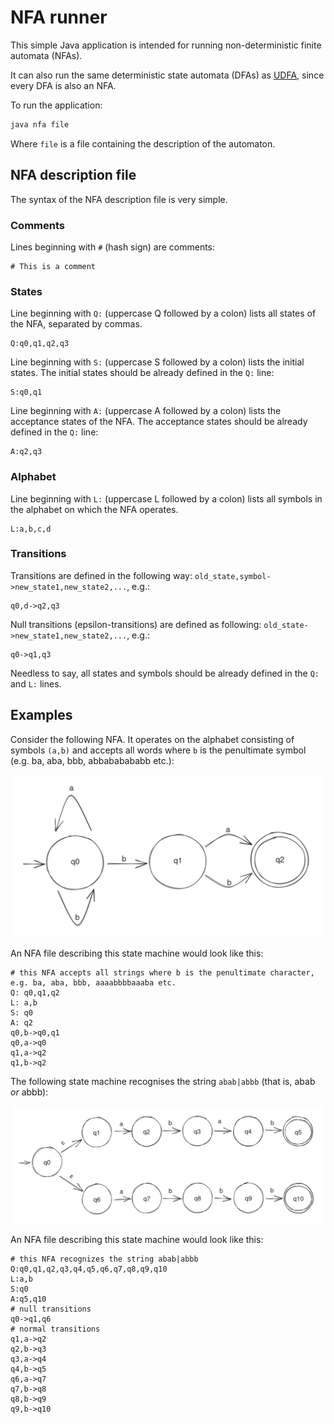 # NFA runner

This simple Java application is intended for running non-deterministic finite automata (NFAs). 

It can also run the same deterministic state automata (DFAs) as [UDFA](https://github.com/SpinningVinyl/UDFA), since every DFA is also an NFA.

To run the application:

```bash
java nfa file
```
Where `file` is a file containing the description of the automaton.

## NFA description file

The syntax of the NFA description file is very simple. 

### Comments

Lines beginning with `#` (hash sign) are comments:

```
# This is a comment
```

### States

Line beginning with `Q:` (uppercase Q followed by a colon) lists all states of the NFA, separated by commas.

```
Q:q0,q1,q2,q3
```

Line beginning with `S:` (uppercase S followed by a colon) lists the initial states. The initial states should be already defined in the `Q:` line:

```
S:q0,q1
```

Line beginning with `A:` (uppercase A followed by a colon) lists the acceptance states of the NFA. The acceptance states should be already defined in the `Q:` line:

```
A:q2,q3
```

### Alphabet

Line beginning with `L:` (uppercase L followed by a colon) lists all symbols in the alphabet on which the NFA operates.

```
L:a,b,c,d
```

### Transitions

Transitions are defined in the following way: `old_state,symbol->new_state1,new_state2,...`, e.g.:

```
q0,d->q2,q3
```

Null transitions (epsilon-transitions) are defined as following: `old_state->new_state1,new_state2,...`, e.g.:

```
q0->q1,q3
```

Needless to say, all states and symbols should be already defined in the `Q:` and `L:` lines.

## Examples

Consider the following NFA. It operates on the alphabet consisting of symbols `(a,b)` and accepts all words where `b` is the penultimate symbol (e.g. ba, aba, bbb, abbababababb etc.):

![State diagram](NFA.png)

An NFA file describing this state machine would look like this:

```
# this NFA accepts all strings where b is the penultimate character, e.g. ba, aba, bbb, aaaabbbbaaaba etc.
Q: q0,q1,q2
L: a,b
S: q0
A: q2
q0,b->q0,q1
q0,a->q0
q1,a->q2
q1,b->q2
```

The following state machine recognises the string `abab|abbb` (that is, abab *or* abbb):

![State diagram](epsilon_NFA.png)

An NFA file describing this state machine would look like this:

```
# this NFA recognizes the string abab|abbb
Q:q0,q1,q2,q3,q4,q5,q6,q7,q8,q9,q10
L:a,b
S:q0
A:q5,q10
# null transitions
q0->q1,q6
# normal transitions
q1,a->q2
q2,b->q3
q3,a->q4
q4,b->q5
q6,a->q7
q7,b->q8
q8,b->q9
q9,b->q10
```